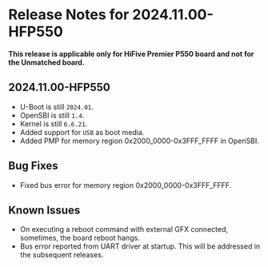 # Release Notes for 2024.11.00-HFP550

**This release is applicable only for HiFive Premier P550 board and not for the Unmatched board.**

## 2024.11.00-HFP550

- U-Boot is still `2024.01`.
- OpenSBI is still `1.4`.
- Kernel is still `6.6.21`.
- Added support for `USB` as boot media.
- Added PMP for memory region 0x2000_0000-0x3FFF_FFFF in OpenSBI.

## Bug Fixes
- Fixed bus error for memory region 0x2000_0000-0x3FFF_FFFF.

## Known Issues

- On executing a reboot command with external GFX connected, sometimes, the board reboot hangs.
- Bus error reported from UART driver at startup. This will be addressed in the subsequent releases.
